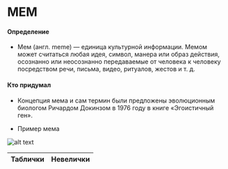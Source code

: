 # МЕМ

#### Определение

+ Мем (англ. meme) — единица культурной информации. Мемом может считаться любая идея, символ, манера или образ действия, осознанно или неосознанно передаваемые от человека к человеку посредством речи, письма, видео, ритуалов, жестов и т. д.

#### Кто придумал

+ Концепция мема и сам термин были предложены эволюционным биологом Ричардом Докинзом в 1976 году в книге «Эгоистичный ген». 

+ Пример мема

![alt text](http://301-1.ru/gen-mems/img_mems/4a4c2a53661ede617bd7437b4e728cbb.jpg "Пепе")

|Таблички|Невелички|
|--------|---------|
